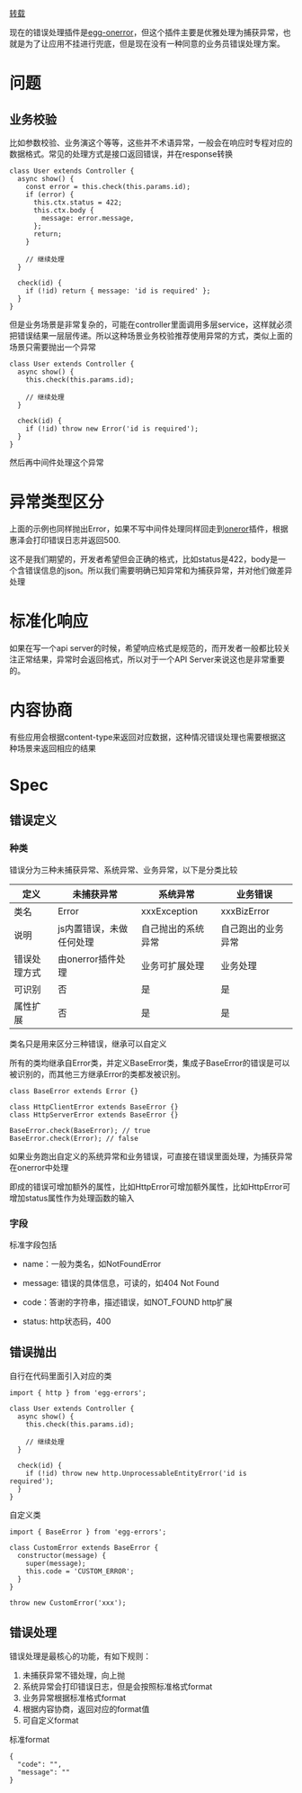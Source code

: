 [转载](https://github.com/eggjs/egg/issues/1086)

现在的错误处理插件是[egg-onerror](https://github.com/eggjs/egg-onerror)，但这个插件主要是优雅处理为捕获异常，也就是为了让应用不挂进行兜底，但是现在没有一种同意的业务员错误处理方案。

# 问题

## 业务校验

比如参数校验、业务演这个等等，这些并不术语异常，一般会在响应时专程对应的数据格式。常见的处理方式是接口返回错误，并在response转换

```
class User extends Controller {
  async show() {
    const error = this.check(this.params.id);
    if (error) {
      this.ctx.status = 422;
      this.ctx.body {
        message: error.message,
      };
      return;
    }

    // 继续处理
  }

  check(id) {
    if (!id) return { message: 'id is required' };
  }
}
```

但是业务场景是非常复杂的，可能在controller里面调用多层service，这样就必须把错误结果一层层传递。所以这种场景业务校验推荐使用异常的方式，类似上面的场景只需要抛出一个异常
```
class User extends Controller {
  async show() {
    this.check(this.params.id);

    // 继续处理
  }

  check(id) {
    if (!id) throw new Error('id is required');
  }
}
```

然后再中间件处理这个异常

# 异常类型区分

上面的示例也同样抛出Error，如果不写中间件处理同样回走到[oneror](https://github.com/eggjs/egg-onerror)插件，根据惠泽会打印错误日志并返回500.

这不是我们期望的，开发者希望但会正确的格式，比如status是422，body是一个含错误信息的json。所以我们需要明确已知异常和为捕获异常，并对他们做差异处理

# 标准化响应

如果在写一个api server的时候，希望响应格式是规范的，而开发者一般都比较关注正常结果，异常时会返回格式，所以对于一个API Server来说这也是非常重要的。

# 内容协商

有些应用会根据content-type来返回对应数据，这种情况错误处理也需要根据这种场景来返回相应的结果

# Spec

## 错误定义
### 种类

错误分为三种未捕获异常、系统异常、业务异常，以下是分类比较

| 定义 | 未捕获异常 | 系统异常 | 业务错误 |
|---|---|---|---|
| 类名 | Error | xxxException | xxxBizError |
| 说明 | js内置错误，未做任何处理 | 自己抛出的系统异常 | 自己跑出的业务异常 |
| 错误处理方式 | 由onerror插件处理 | 业务可扩展处理 | 业务处理 |
| 可识别 | 否 | 是 | 是 |
| 属性扩展 | 否 | 是 | 是 |


类名只是用来区分三种错误，继承可以自定义

所有的类均继承自Error类，并定义BaseError类，集成子BaseError的错误是可以被识别的，而其他三方继承Error的类都发被识别。

```
class BaseError extends Error {}

class HttpClientError extends BaseError {}
class HttpServerError extends BaseError {}

BaseError.check(BaseError); // true
BaseError.check(Error); // false
```
如果业务跑出自定义的系统异常和业务错误，可直接在错误里面处理，为捕获异常在onerror中处理

即成的错误可增加额外的属性，比如HttpError可增加额外属性，比如HttpError可增加status属性作为处理函数的输入


### 字段
标准字段包括

- name：一般为类名，如NotFoundError
- message: 错误的具体信息，可读的，如404 Not Found
- code：答谢的字符串，描述错误，如NOT_FOUND
http扩展

- status: http状态码，400

## 错误抛出
自行在代码里面引入对应的类
```
import { http } from 'egg-errors';

class User extends Controller {
  async show() {
    this.check(this.params.id);

    // 继续处理
  }

  check(id) {
    if (!id) throw new http.UnprocessableEntityError('id is required');
  }
}
```

自定义类

```
import { BaseError } from 'egg-errors';

class CustomError extends BaseError {
  constructor(message) {
    super(message);
    this.code = 'CUSTOM_ERROR';
  }
}

throw new CustomError('xxx');
```

## 错误处理

错误处理是最核心的功能，有如下规则：

1. 未捕获异常不错处理，向上抛
2. 系统异常会打印错误日志，但是会按照标准格式format
3. 业务异常根据标准格式format
4. 根据内容协商，返回对应的format值
5. 可自定义format

标准format

```
{
  "code": "",
  "message": ""
}
```



